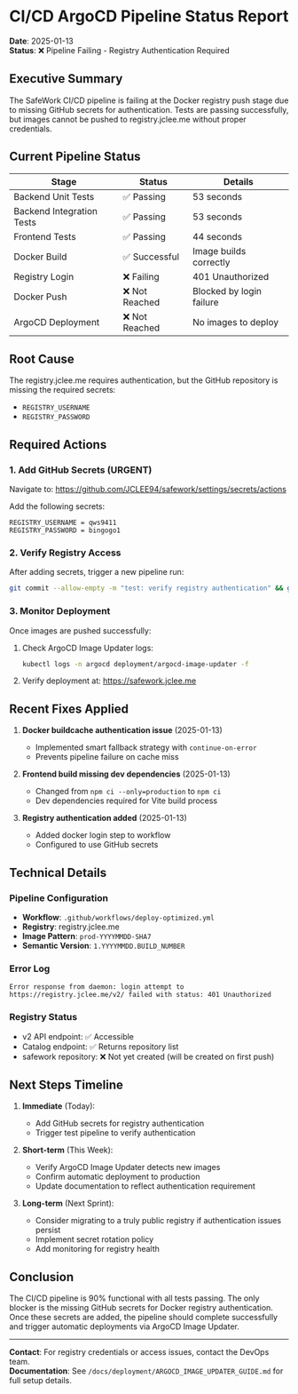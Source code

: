 # CI/CD ArgoCD Pipeline Status Report

**Date**: 2025-01-13  
**Status**: ❌ Pipeline Failing - Registry Authentication Required

## Executive Summary

The SafeWork CI/CD pipeline is failing at the Docker registry push stage due to missing GitHub secrets for authentication. Tests are passing successfully, but images cannot be pushed to registry.jclee.me without proper credentials.

## Current Pipeline Status

| Stage | Status | Details |
|-------|--------|---------|
| Backend Unit Tests | ✅ Passing | 53 seconds |
| Backend Integration Tests | ✅ Passing | 53 seconds |
| Frontend Tests | ✅ Passing | 44 seconds |
| Docker Build | ✅ Successful | Image builds correctly |
| Registry Login | ❌ Failing | 401 Unauthorized |
| Docker Push | ❌ Not Reached | Blocked by login failure |
| ArgoCD Deployment | ❌ Not Reached | No images to deploy |

## Root Cause

The registry.jclee.me requires authentication, but the GitHub repository is missing the required secrets:
- `REGISTRY_USERNAME`
- `REGISTRY_PASSWORD`

## Required Actions

### 1. Add GitHub Secrets (URGENT)

Navigate to: https://github.com/JCLEE94/safework/settings/secrets/actions

Add the following secrets:
```
REGISTRY_USERNAME = qws9411
REGISTRY_PASSWORD = bingogo1
```

### 2. Verify Registry Access

After adding secrets, trigger a new pipeline run:
```bash
git commit --allow-empty -m "test: verify registry authentication" && git push
```

### 3. Monitor Deployment

Once images are pushed successfully:
1. Check ArgoCD Image Updater logs:
   ```bash
   kubectl logs -n argocd deployment/argocd-image-updater -f
   ```
2. Verify deployment at: https://safework.jclee.me

## Recent Fixes Applied

1. **Docker buildcache authentication issue** (2025-01-13)
   - Implemented smart fallback strategy with `continue-on-error`
   - Prevents pipeline failure on cache miss

2. **Frontend build missing dev dependencies** (2025-01-13)
   - Changed from `npm ci --only=production` to `npm ci`
   - Dev dependencies required for Vite build process

3. **Registry authentication added** (2025-01-13)
   - Added docker login step to workflow
   - Configured to use GitHub secrets

## Technical Details

### Pipeline Configuration
- **Workflow**: `.github/workflows/deploy-optimized.yml`
- **Registry**: registry.jclee.me
- **Image Pattern**: `prod-YYYYMMDD-SHA7`
- **Semantic Version**: `1.YYYYMMDD.BUILD_NUMBER`

### Error Log
```
Error response from daemon: login attempt to https://registry.jclee.me/v2/ failed with status: 401 Unauthorized
```

### Registry Status
- v2 API endpoint: ✅ Accessible
- Catalog endpoint: ✅ Returns repository list
- safework repository: ❌ Not yet created (will be created on first push)

## Next Steps Timeline

1. **Immediate** (Today):
   - Add GitHub secrets for registry authentication
   - Trigger test pipeline to verify authentication

2. **Short-term** (This Week):
   - Verify ArgoCD Image Updater detects new images
   - Confirm automatic deployment to production
   - Update documentation to reflect authentication requirement

3. **Long-term** (Next Sprint):
   - Consider migrating to a truly public registry if authentication issues persist
   - Implement secret rotation policy
   - Add monitoring for registry health

## Conclusion

The CI/CD pipeline is 90% functional with all tests passing. The only blocker is the missing GitHub secrets for Docker registry authentication. Once these secrets are added, the pipeline should complete successfully and trigger automatic deployments via ArgoCD Image Updater.

---
**Contact**: For registry credentials or access issues, contact the DevOps team.  
**Documentation**: See `/docs/deployment/ARGOCD_IMAGE_UPDATER_GUIDE.md` for full setup details.